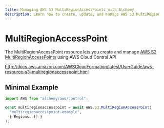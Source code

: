 ```yaml
---
title: Managing AWS S3 MultiRegionAccessPoints with Alchemy
description: Learn how to create, update, and manage AWS S3 MultiRegionAccessPoints using Alchemy Cloud Control.
---
```


# MultiRegionAccessPoint

The MultiRegionAccessPoint resource lets you create and manage [AWS S3 MultiRegionAccessPoints](https://docs.aws.amazon.com/s3/latest/userguide/) using AWS Cloud Control API.

http://docs.aws.amazon.com/AWSCloudFormation/latest/UserGuide/aws-resource-s3-multiregionaccesspoint.html

## Minimal Example

```ts
import AWS from "alchemy/aws/control";

const multiregionaccesspoint = await AWS.S3.MultiRegionAccessPoint(
  "multiregionaccesspoint-example",
  { Regions: [] }
);
```

